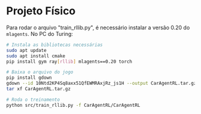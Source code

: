 # Projeto Físico

Para rodar o arquivo "train_rllib.py", é necessário instalar a versão 0.20 do `mlagents`.
No PC do Turing:

```bash
# Instala as bibliotecas necessárias
sudo apt update
sudo apt install cmake
pip install gym ray[rllib] mlagents==0.20 torch

# Baixa o arquivo do jogo
pip install gdown
gdown --id 10Ntd2KP4Sq8axx51QfEWMRAxjRz_js1H --output CarAgentRL.tar.gz
tar xf CarAgentRL.tar.gz

# Roda o treinamento
python src/train_rllib.py -f CarAgentRL/CarAgentRL
```
